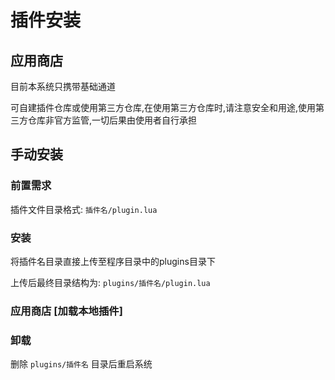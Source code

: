 # 插件安装

## 应用商店
目前本系统只携带基础通道

可自建插件仓库或使用第三方仓库,在使用第三方仓库时,请注意安全和用途,使用第三方仓库非官方监管,一切后果由使用者自行承担


## 手动安装

### 前置需求
插件文件目录格式: `插件名/plugin.lua`

### 安装
将插件名目录直接上传至程序目录中的plugins目录下

上传后最终目录结构为: `plugins/插件名/plugin.lua`

### 应用商店 [加载本地插件]

### 卸载
删除 `plugins/插件名` 目录后重启系统
